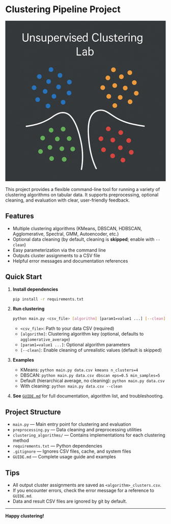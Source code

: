 # Clustering Pipeline Project

![Cluster Image](resources/cluster_image.png)

This project provides a flexible command-line tool for running a variety of clustering algorithms on tabular data. It supports preprocessing, optional cleaning, and evaluation with clear, user-friendly feedback.

## Features
- Multiple clustering algorithms (KMeans, DBSCAN, HDBSCAN, Agglomerative, Spectral, GMM, Autoencoder, etc.)
- Optional data cleaning (by default, cleaning is **skipped**; enable with `--clean`)
- Easy parameterization via the command line
- Outputs cluster assignments to a CSV file
- Helpful error messages and documentation references

## Quick Start
1. **Install dependencies**
   ```bash
   pip install -r requirements.txt
   ```
2. **Run clustering**
   ```bash
   python main.py <csv_file> [algorithm] [param1=value1 ...] [--clean]
   ```
   - `<csv_file>`: Path to your data CSV (required)
   - `[algorithm]`: Clustering algorithm key (optional, defaults to `agglomerative_average`)
   - `[param1=value1 ...]`: Optional algorithm parameters
   - `[--clean]`: Enable cleaning of unrealistic values (default is skipped)

3. **Examples**
   - KMeans: `python main.py data.csv kmeans n_clusters=4`
   - DBSCAN: `python main.py data.csv dbscan eps=0.5 min_samples=5`
   - Default (hierarchical average, no cleaning): `python main.py data.csv`
   - With cleaning: `python main.py data.csv --clean`

4. **See** [`GUIDE.md`](./GUIDE.md) for full documentation, algorithm list, and troubleshooting.

## Project Structure
- `main.py` — Main entry point for clustering and evaluation
- `preprocessing.py` — Data cleaning and preprocessing utilities
- `clustering_algorithms/` — Contains implementations for each clustering method
- `requirements.txt` — Python dependencies
- `.gitignore` — Ignores CSV files, cache, and system files
- `GUIDE.md` — Complete usage guide and examples

## Tips
- All output cluster assignments are saved as `<algorithm>_clusters.csv`.
- If you encounter errors, check the error message for a reference to `GUIDE.md`.
- Data and result CSV files are ignored by git by default.

---

**Happy clustering!**
